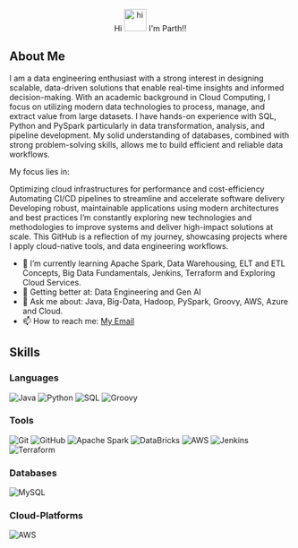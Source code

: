  <p align="center">
  Hi
  <img src="https://media.tenor.com/Wx9IEmZZXSoAAAAi/hi.gif" alt="hi" width="40" height="40">
  I'm Parth!!
</p>

## About Me

 
I am a data engineering enthusiast with a strong interest in designing scalable, data-driven solutions that enable real-time insights and informed decision-making. With an academic background in Cloud Computing, I focus on utilizing modern data technologies to process, manage, and extract value from large datasets. I have hands-on experience with SQL, Python and PySpark particularly in data transformation, analysis, and pipeline development. My solid understanding of databases, combined with strong problem-solving skills, allows me to build efficient and reliable data workflows.

My focus lies in:

Optimizing cloud infrastructures for performance and cost-efficiency
Automating CI/CD pipelines to streamline and accelerate software delivery
Developing robust, maintainable applications using modern architectures and best practices
I’m constantly exploring new technologies and methodologies to improve systems and deliver high-impact solutions at scale. This GitHub is a reflection of my journey, showcasing projects where I apply cloud-native tools, and data engineering workflows.


- 🔭 I’m currently learning Apache Spark, Data Warehousing, ELT and ETL Concepts, Big Data Fundamentals, Jenkins, Terraform and Exploring Cloud Services.
- 🌱 Getting better at: Data Engineering and Gen AI
- 💬 Ask me about: Java, Big-Data, Hadoop, PySpark, Groovy, AWS, Azure and Cloud.
- 📫 How to reach me: [My Email](mailto:parthsingh1253@gmail.com)

## Skills

### Languages 
![Java](https://img.shields.io/badge/-Java-007396?style=flat&logo=openjdk&logoColor=white)
![Python](https://img.shields.io/badge/-Python-F7DF1E?style=flat&logo=Python&logoColor=black)
![SQL](https://img.shields.io/badge/-SQL-E34F26?style=flat&logo=html5&logoColor=white)
![Groovy](https://img.shields.io/badge/-Groovy-007ACC?style=flat&logo=Groovy&logoColor=white)
 

### Tools
![Git](https://img.shields.io/badge/-Git-F05032?style=flat&logo=git&logoColor=white)
![GitHub](https://img.shields.io/badge/-GitHub-181717?style=flat&logo=github&logoColor=white)
![Apache Spark](https://img.shields.io/badge/-ApacheSpark-2496ED?style=flat&logo=ApacheSpark&logoColor=white)
![DataBricks](https://img.shields.io/badge/-DataBricks-232F3E?style=flat&logo=DataBricks&logoColor=white)
![AWS](https://img.shields.io/badge/-AWS-F7DF1E?style=flat&logo=Python&logoColor=black)
![Jenkins](https://img.shields.io/badge/-Jenkins-232F3E?style=flat&logo=Jenkins&logoColor=white)
![Terraform](https://img.shields.io/badge/-Terraform-232F3E?style=flat&logo=Terraform&logoColor=black)
 

### Databases
![MySQL](https://img.shields.io/badge/-MySQL-4479A1?style=flat&logo=mysql&logoColor=white)

### Cloud-Platforms
![AWS](https://img.shields.io/badge/-AWS-F7DF1E?style=flat&logo=Python&logoColor=black)


 

